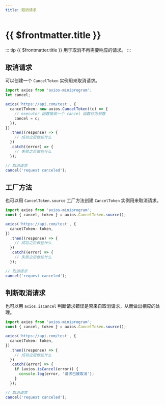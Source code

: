 ```yaml
---
title: 取消请求
---
```


# {{ $frontmatter.title }}

::: tip {{ $frontmatter.title }}
用于取消不再需要响应的请求。
:::

## 取消请求

可以创建一个 `CancelToken` 实例用来取消请求。

```ts
import axios from 'axios-miniprogram';
let cancel;

axios('https://api.com/test', {
  cancelToken: new axios.CancelToken((c) => {
    // executor 函数接收一个 cancel 函数作为参数
    cancel = c;
  }),
})
  .then((response) => {
    // 成功之后做些什么
  })
  .catch((error) => {
    // 失败之后做些什么
  });

// 取消请求
cancel('request canceled');
```

## 工厂方法

也可以用 `CancelToken.source` 工厂方法创建 `CancelToken` 实例用来取消请求。

```ts
import axios from 'axios-miniprogram';
const { cancel, token } = axios.CancelToken.source();

axios('https://api.com/test', {
  cancelToken: token,
})
  .then((response) => {
    // 成功之后做些什么
  })
  .catch((error) => {
    // 失败之后做些什么
  });

// 取消请求
cancel('request canceled');
```

## 判断取消请求

也可以用 `axios.isCancel` 判断请求错误是否来自取消请求，从而做出相应的处理。

```ts
import axios from 'axios-miniprogram';
const { cancel, token } = axios.CancelToken.source();

axios('https://api.com/test', {
  cancelToken: token,
})
  .then((response) => {
    // 成功之后做些什么
  })
  .catch((error) => {
    if (axios.isCancel(error)) {
      console.log(error, '请求已被取消');
    }
  });

// 取消请求
cancel('request canceled');
```
